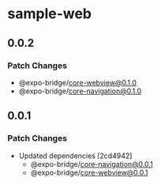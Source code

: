 # sample-web

## 0.0.2

### Patch Changes

- @expo-bridge/core-webview@0.1.0
- @expo-bridge/core-navigation@0.1.0

## 0.0.1

### Patch Changes

- Updated dependencies [2cd4942]
  - @expo-bridge/core-navigation@0.0.1
  - @expo-bridge/core-webview@0.0.1
